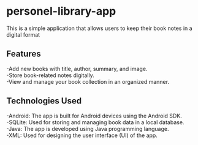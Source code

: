 # personel-library-app

This is a simple application that allows users to keep their book notes in a digital format

## Features
-Add new books with title, author, summary, and image.  
-Store book-related notes digitally.  
-View and manage your book collection in an organized manner.  

## Technologies Used
-Android: The app is built for Android devices using the Android SDK.  
-SQLite: Used for storing and managing book data in a local database.  
-Java: The app is developed using Java programming language.  
-XML: Used for designing the user interface (UI) of the app.  
